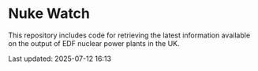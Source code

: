 # Nuke Watch

This repository includes code for retrieving the latest information available on the output of EDF nuclear power plants in the UK.

Last updated: 2025-07-12 16:13